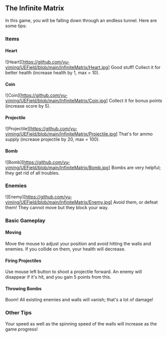 ## The Infinite Matrix

In this game, you will be falling down through an endless tunnel. Here are some tips:

### Items

#### Heart

![Heart][https://github.com/yu-yiming/UEField/blob/main/InfiniteMatrix/Heart.jpg]
Good stuff! Collect it for better health (increase health by 1, max = 10).

#### Coin

![Coin][https://github.com/yu-yiming/UEField/blob/main/InfiniteMatrix/Coin.jpg]
Collect it for bonus points (increase score by 5).

#### Projectile

![Projectile][https://github.com/yu-yiming/UEField/blob/main/InfiniteMatrix/Projectile.jpg]
That's for ammo supply (increase projectile by 20, max = 100).

#### Bomb

![Bomb][https://github.com/yu-yiming/UEField/blob/main/InfiniteMatrix/Bomb.jpg]
Bombs are very helpful; they get rid of all troubles.

### Enemies

![Enemy][https://github.com/yu-yiming/UEField/blob/main/InfiniteMatrix/Enemy.jpg]
Avoid them, or defeat them! They cannot move but they block your way.


### Basic Gameplay

#### Moving

Move the mouse to adjust your position and avoid hitting the walls and enemies. If you collide on them, your health will decrease.

#### Firing Projectiles

Use mouse left button to shoot a projectile forward. An enemy will disappear if it's hit, and you gain 5 points from this.

#### Throwing Bombs

Boom! All existing enemies and walls will vanish; that's a lot of damage!


### Other Tips

Your speed as well as the spinning speed of the walls will increase as the game progress! 
